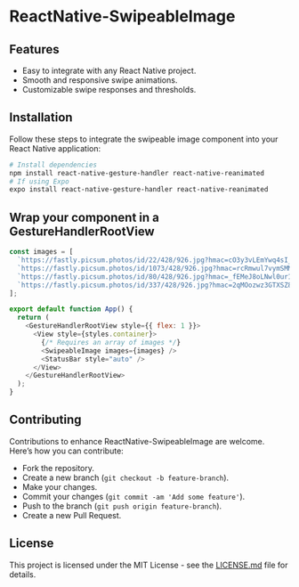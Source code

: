 # ReactNative-SwipeableImage

## Features

- Easy to integrate with any React Native project.
- Smooth and responsive swipe animations.
- Customizable swipe responses and thresholds.

## Installation

Follow these steps to integrate the swipeable image component into your React Native application:

```bash
# Install dependencies
npm install react-native-gesture-handler react-native-reanimated
# If using Expo
expo install react-native-gesture-handler react-native-reanimated
```

## Wrap your component in a GestureHandlerRootView

```javascript
const images = [
  `https://fastly.picsum.photos/id/22/428/926.jpg?hmac=cO3y3vLEmYwq4sI_0GHWAEhjdId5baUwd3UR2Yn4RPA`,
  `https://fastly.picsum.photos/id/1073/428/926.jpg?hmac=rcRmwul7vymSMMAMUS7fYNWruiV8qpDX1rmDmCcrlrY`,
  `https://fastly.picsum.photos/id/80/428/926.jpg?hmac=_fEMeJ8oLNwl0ur1p8ZgZwiUl8cKE4Ea5v58ynIdwk0`,
  `https://fastly.picsum.photos/id/337/428/926.jpg?hmac=2qMOozwz3GTXSZ8kHEp6u83DlHvKNEbAQPG1WXHJUOE`,
];

export default function App() {
  return (
    <GestureHandlerRootView style={{ flex: 1 }}>
      <View style={styles.container}>
        {/* Requires an array of images */}
        <SwipeableImage images={images} />
        <StatusBar style="auto" />
      </View>
    </GestureHandlerRootView>
  );
}
```

## Contributing

Contributions to enhance ReactNative-SwipeableImage are welcome. Here’s how you can contribute:

- Fork the repository.
- Create a new branch (`git checkout -b feature-branch`).
- Make your changes.
- Commit your changes (`git commit -am 'Add some feature'`).
- Push to the branch (`git push origin feature-branch`).
- Create a new Pull Request.

## License

This project is licensed under the MIT License - see the [LICENSE.md](LICENSE) file for details.

